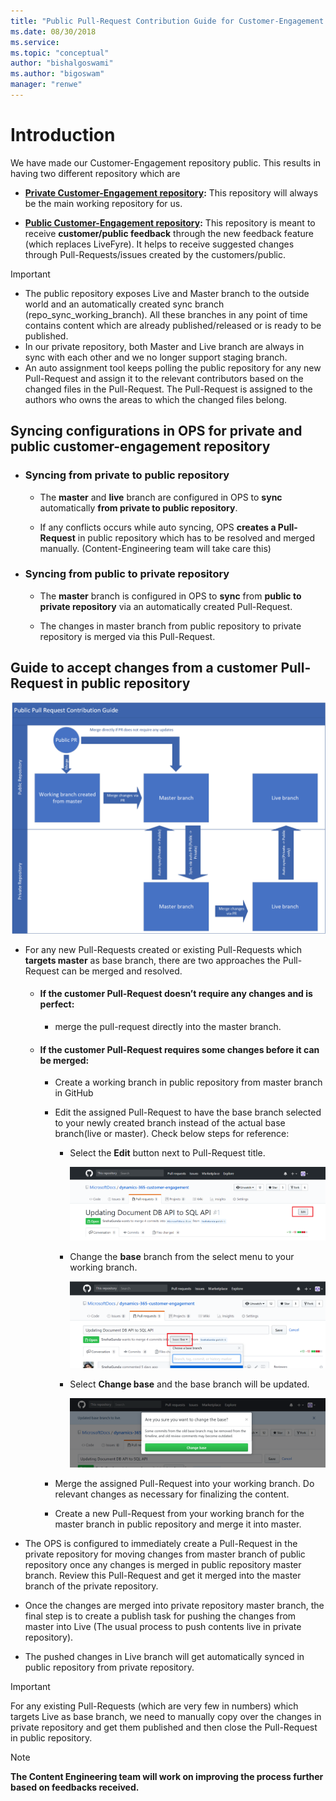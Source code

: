 ```yaml
---
title: "Public Pull-Request Contribution Guide for Customer-Engagement Repository| MicrosoftDocs"
ms.date: 08/30/2018
ms.service: 
ms.topic: "conceptual"
author: "bishalgoswami"
ms.author: "bigoswam"
manager: "renwe"
---
```


# Introduction

We have made our Customer-Engagement repository public. This results in having two different repository which are

- **[Private Customer-Engagement repository](https://github.com/MicrosoftDocs/dynamics-365-customer-engagement-pr):** This repository will always be the main working repository for us.

- **[Public Customer-Engagement repository]( https://github.com/MicrosoftDocs/dynamics-365-customer-engagement):** This repository is meant to receive **customer/public feedback** through the new feedback feature (which replaces LiveFyre). It helps to receive suggested changes through Pull-Requests/issues created by the customers/public.

> [!IMPORTANT]
> - The public repository exposes Live and Master branch to the outside world and an automatically created sync branch (repo_sync_working_branch). All these branches in any point of time contains content which are already published/released or is ready to be published.
> - In our private repository, both Master and Live branch are always in sync with each other and we no longer support staging branch.
> - An auto assignment tool keeps polling the public repository for any new Pull-Request and assign it to the relevant contributors based on the changed files in the Pull-Request. The Pull-Request is assigned to the authors who owns the areas to which the changed files belong.

## Syncing configurations in OPS for private and public customer-engagement repository

- ### Syncing from private to public repository
	
	- The **master** and **live** branch are configured in OPS to **sync** automatically **from private to public repository**. 

	- If any conflicts occurs while auto syncing, OPS **creates a Pull-Request** in public repository which has to be resolved and merged manually. (Content-Engineering team will take care this)
	
- ### Syncing from public to private repository
	
	- The **master** branch is configured in OPS to **sync** from **public to private repository** via an automatically created Pull-Request. 

	- The changes in master branch from public repository to private repository is merged via this Pull-Request.

## Guide to accept changes from a customer Pull-Request in public repository

![Pull-Request contribution for Customer-Engagement repository](media/public-pr-contribution-ce.png)

- For any new Pull-Requests created or existing Pull-Requests which **targets master** as base branch, there are two approaches the Pull-Request can be merged and resolved.

	- #### If the customer Pull-Request doesn’t require any changes and is perfect:

		- merge the pull-request directly into the master branch.
	
	- #### If the customer Pull-Request requires some changes before it can be merged: 

		- Create a working branch in public repository from master branch in GitHub
		
		- Edit the assigned Pull-Request to have the base branch selected to your newly created branch instead of the actual base branch(live or master). Check below steps for reference:

			- Select the **Edit** button next to Pull-Request title.

				![Edit Pull-Request 1](media/edit-pr-1.png)
		
			- Change the **base** branch from the select menu to your working branch.

				![Edit Pull-Request 2](media/edit-pr-2.png)

			- Select **Change base** and the base branch will be updated.

				![Edit Pull-Request 3](media/edit-pr-3.png)

		- Merge the assigned Pull-Request into your working branch. Do relevant changes as necessary for finalizing the content.
		
		- Create a new Pull-Request from your working branch for the master branch in public repository and merge it into master.

- The OPS is configured to immediately create a Pull-Request in the private repository for moving changes from master branch of public repository once any changes is merged in public repository master branch. Review this Pull-Request and get it merged into the master branch of the private repository.
		
- Once the changes are merged into private repository master branch, the final step is to create a publish task for pushing the changes from master into Live (The usual process to push contents live in private repository).

- The pushed changes in Live branch will get automatically synced in public repository from private repository.

> [!IMPORTANT]
> For any existing Pull-Requests (which are very few in numbers) which targets Live as base branch, we need to manually copy over the changes in private repository and get them published and then close the Pull-Request in public repository.

> [!NOTE]
> **The Content Engineering team will work on improving the process further based on feedbacks received.**
